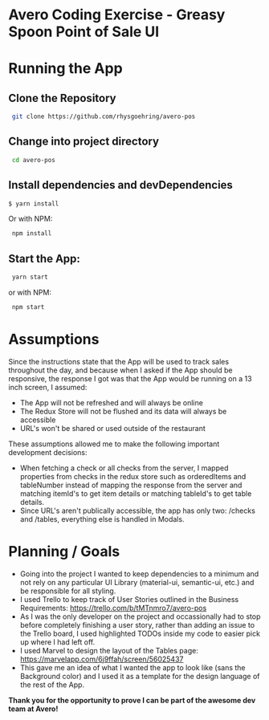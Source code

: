 # Avero Coding Exercise - Greasy Spoon Point of Sale UI

# Running the App
## Clone the Repository
```sh
 git clone https://github.com/rhysgoehring/avero-pos
```

## Change into project directory
```sh
 cd avero-pos
```

## Install dependencies and devDependencies
```sh
$ yarn install
```
Or with NPM:
```sh
 npm install
```
## Start the App:
```sh
 yarn start
```
or with NPM:
```sh
 npm start
```

# Assumptions
Since the instructions state that the App will be used to track sales throughout the day,
and because when I asked if the App should be responsive, the response I got was that the
App would be running on a 13 inch screen, I assumed:
  - The App will not be refreshed and will always be online
  - The Redux Store will not be flushed and its data will always be accessible
  - URL's won't be shared or used outside of the restaurant

These assumptions allowed me to make the following important development decisions:
  - When fetching a check or all checks from the server, I mapped properties from checks in the redux store such as orderedItems and tableNumber instead of mapping the response from the server and matching itemId's to get item details or matching tableId's to get table details.
  - Since URL's aren't publically accessible, the app has only two: /checks and /tables, everything else is handled in Modals.

# Planning / Goals
- Going into the project I wanted to keep dependencies to a minimum and not rely on any particular UI Library (material-ui, semantic-ui, etc.) and be responsible for all styling.
- I used Trello to keep track of User Stories outlined in the Business Requirements:        https://trello.com/b/tMTnmro7/avero-pos
- As I was the only developer on the project and occassionally had to stop before completely finishing a user story, rather than adding an issue to the Trello board, I used highlighted TODOs inside my code to easier pick up where I had left off.
- I used Marvel to design the layout of the Tables page: https://marvelapp.com/6j9ffah/screen/56025437
- This gave me an idea of what I wanted the app to look like (sans the Background color) and I used it as a template for the design language of the rest of the App.

**Thank you for the opportunity to prove I can be part of the awesome dev team at Avero!**

